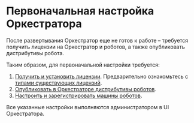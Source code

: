 #	Первоначальная настройка Оркестратора

После развертывания Оркестратор еще не готов к работе – требуется получить лицензии на Оркестратор и роботов, а также опубликовать дистрибутивы робота. 

Таким образом, для первоначальной настройки требуется:
1. [Получить и установить лицензии](https://docs.primo-rpa.ru/primo-rpa/orchestrator/settings/licensing/new-license). Предварительно ознакомьтесь с [типами существующих лицензий](https://docs.primo-rpa.ru/primo-rpa/orchestrator/settings/licensing/license-types).
2. [Опубликовать в Оркестраторе дистрибутивы роботов](https://docs.primo-rpa.ru/primo-rpa/orchestrator/settings/upload-robot). 
3. [Настроить и зарегистрировать машины роботов](https://docs.primo-rpa.ru/primo-rpa/orchestrator/settings/register-robot).

Все указанные настройки выполняются администратором в UI Оркестратора.



